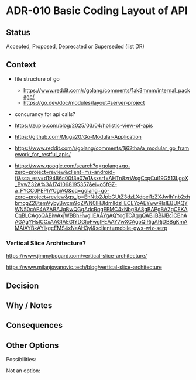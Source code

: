 # ADR-010 Basic Coding Layout of API

## Status

Accepted, Proposed, Deprecated or Superseded (list DR)

## Context

- file structure of go
  - https://www.reddit.com/r/golang/comments/1ak3mmm/internal_package/
  - https://go.dev/doc/modules/layout#server-project

- concurancy for api calls?
- https://zuplo.com/blog/2025/03/04/holistic-view-of-apis
- https://github.com/Muga20/Go-Modular-Application
- https://www.reddit.com/r/golang/comments/1j62tha/a_modular_go_framework_for_restful_apis/
- https://www.google.com/search?q=golang+go-zero+project+review&client=ms-android-fi&sca_esv=d19486c00f3e07e1&sxsrf=AHTn8zrWsgCcpCui19G513LgoX_BvwZ32A%3A1741068195357&ei=o5fGZ-a_FYCC0PEPhYCgiAQ&oq=golang+go-zero+project+review&gs_lp=EhNtb2JpbGUtZ3dzLXdpei1zZXJwIh1nb2xhbmcgZ28temVybyBwcm9qZWN0IHJldmlldzIIECEYoAEYwwRIsIEBUKQYWN50cAF4AZABAJgBwQGgAdcRqgEEMC4xNbgBA8gBAPgBAZgCEKACqBLCAgoQABiwAxjWBBhHwgIIEAAYgAQYogTCAggQABiiBBiJBcICBhAAGAgYHsICCxAAGIAEGIYDGIoFwgIFEAAY7wXCAgoQIRigARjDBBgKmAMAiAYBkAYIkgcEMS4xNaAH3yI&sclient=mobile-gws-wiz-serp

### Vertical Slice Architecture?

https://www.jimmybogard.com/vertical-slice-architecture/

https://www.milanjovanovic.tech/blog/vertical-slice-architecture

## Decision



## Why / Notes



## Consequences



## Other Options

Possibilities:

Not an option:

